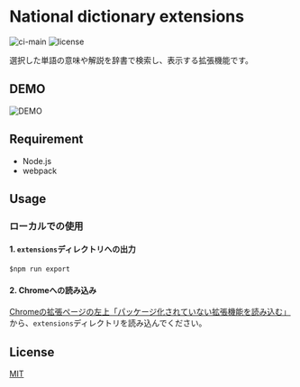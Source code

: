 # National dictionary extensions

![ci-main](https://github.com/faronan/national-dictionary-extensions/workflows/CI/badge.svg)
![license](https://img.shields.io/github/license/faronan/national-dictionary-extensions)

選択した単語の意味や解説を辞書で検索し、表示する拡張機能です。

## DEMO

![DEMO](https://user-images.githubusercontent.com/40588536/143685943-c1576e29-bfb3-4db8-8fdd-9c438a2ab195.gif 'DEMO')


## Requirement
- Node.js
- webpack

## Usage
### ローカルでの使用
#### 1. `extensions`ディレクトリへの出力
```
$npm run export
```
#### 2. Chromeへの読み込み

[Chromeの拡張ページの左上「パッケージ化されていない拡張機能を読み込む」](chrome://extensions/)
から、`extensions`ディレクトリを読み込んでください。

## License
[MIT](https://choosealicense.com/licenses/mit/)